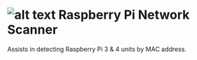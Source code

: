 # ![alt text](https://www.raspberrypi.org/app/uploads/2018/03/RPi-Logo-Reg-SCREEN.png) Raspberry Pi Network Scanner
Assists in detecting Raspberry Pi 3 & 4 units by MAC address. 